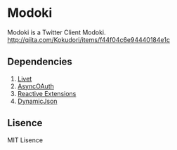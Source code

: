 ﻿# Modoki
Modoki is a Twitter Client Modoki.  
http://qiita.com/Kokudori/items/f44f04c6e94440184e1c

## Dependencies
1. [Livet](http://ugaya40.hateblo.jp/entry/Livet)
2. [AsyncOAuth](http://neue.cc/2013/02/27_398.html)
3. [Reactive Extensions](https://rx.codeplex.com/)
4. [DynamicJson](https://dynamicjson.codeplex.com/)

## Lisence
MIT Lisence
